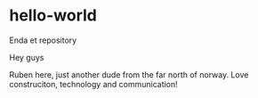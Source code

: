 # hello-world
Enda et repository 


Hey guys

Ruben here, just another dude from the far north of norway. Love construciton, technology and communication! 
